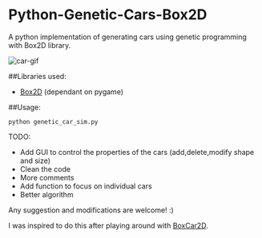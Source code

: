# Python-Genetic-Cars-Box2D

A python implementation of generating cars using genetic programming with Box2D library.


![car-gif](https://github.com/pavitrakumar78/Python-Genetic-Cars-Box2D/blob/master/geneticcars.gif)


##Libraries used:
- [Box2D](https://github.com/pybox2d/pybox2d) (dependant on pygame)

##Usage:
```
python genetic_car_sim.py
```
  
TODO:
- Add GUI to control the properties of the cars (add,delete,modify shape and size)
- Clean the code
- More comments
- Add function to focus on individual cars
- Better algorithm

Any suggestion and modifications are welcome! :)

I was inspired to do this after playing around with [BoxCar2D](http://boxcar2d.com/).
